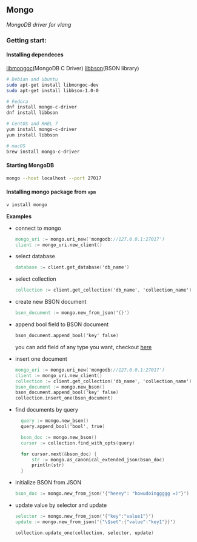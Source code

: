 ## Mongo

_MongoDB driver for vlang_

### Getting start:

#### Installing dependeces

[libmongoc](http://mongoc.org/libmongoc/current/installing.html#install-libmongoc-with-a-package-manager)(MongoDB C Driver)
[libbson](http://mongoc.org/libmongoc/current/installing.html#install-libbson-with-a-package-manager)(BSON library)

```bash
# Debian and Ubuntu
sudo apt-get install libmongoc-dev
sudo apt-get install libbson-1.0-0
```

```bash
# Fedora
dnf install mongo-c-driver
dnf install libbson
```

```bash
# CentOS and RHEL 7
yum install mongo-c-driver
yum install libbson
```

```bash
# macOS
brew install mongo-c-driver
```

#### Starting MongoDB

```bash
mongo --host localhost --port 27017
```

#### Installing mongo package from `vpm`

```bash
v install mongo
```

**Examples**

- connect to mongo

  ```v
  mongo_uri := mongo.uri_new('mongodb://127.0.0.1:27017')
  client := mongo_uri.new_client()
  ```

- select database

  ```v
  database := client.get_database('db_name')
  ```

- select collection

  ```v
  collection := client.get_collection('db_name', 'collection_name')
  ```

- create new BSON document

  ```v
  bson_document := mongo.new_from_json('{}')
  ```

- append bool field to BSON document

  ```v
  bson_document.append_bool('key' false)
  ```

  you can add field of any type you want, checkout [here](bson/funcs_append.v)

- insert one document

  ```v
  mongo_uri := mongo.uri_new('mongodb://127.0.0.1:27017')
  client := mongo_uri.new_client()
  collection := client.get_collection('db_name', 'collection_name')
  bson_document := mongo.new_bson()
  bson_document.append_bool('key' false)
  collection.insert_one(bson_document)
  ```

- find documents by query

  ```v
    query := mongo.new_bson()
    query.append_bool('bool', true)

    bson_doc := mongo.new_bson()
    cursor := collection.find_with_opts(query)

    for cursor.next(&bson_doc) {
        str := mongo.as_canonical_extended_json(bson_doc)
        println(str)
    }
  ```

- initialize BSON from JSON

  ```v
  bson_doc := mongo.new_from_json('{"heeey": "howudoinggggg =)"}')
  ```

- update value by selector and update

  ```v
  selector := mongo.new_from_json('{"key":"value1"}')
  update := mongo.new_from_json('{"\$set":{"value":"key1"}}')

  collection.update_one(collection, selector, update)
  ```
